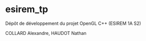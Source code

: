 # esirem_tp

Dépôt de développement du projet OpenGL C++ (ESIREM 1A S2)

COLLARD Alexandre, HAUDOT Nathan
